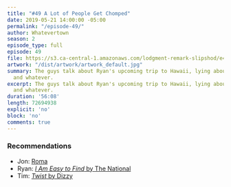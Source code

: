 ```yaml
---
title: "#49 A Lot of People Get Chomped"
date: 2019-05-21 14:00:00 -05:00
permalink: "/episode-49/"
author: Whatevertown
season: 2
episode_type: full
episode: 49
file: https://s3.ca-central-1.amazonaws.com/lodgment-remark-slipshod/e49.mp3
artwork: "/dist/artwork/artwork_default.jpg"
summary: The guys talk about Ryan's upcoming trip to Hawaii, lying about seeing movies,
  and whatever.
excerpt: The guys talk about Ryan's upcoming trip to Hawaii, lying about seeing movies,
  and whatever.
duration: '56:08'
length: 72694938
explicit: 'no'
block: 'no'
comments: true
---
```


### Recommendations
- Jon: [Roma](https://letterboxd.com/film/roma-2018/)
- Ryan: [*I Am Easy to Find* by The National](https://iameasytofind.com/watch/)
- Tim: [*Twist* by Dizzy](https://open.spotify.com/track/0EOnXbxay2vVcw3WxTFbC7?si=OhCbjPhRRXai-20poAcoeQ)
